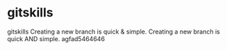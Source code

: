 # gitskills
gitskills
Creating a new branch is quick & simple.
Creating a new branch is quick AND simple.
agfad5464646

